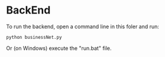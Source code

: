 # BackEnd

To run the backend, open a command line in this foler and run:
```
python businessNet.py
```

Or (on Windows) execute the "run.bat" file.
